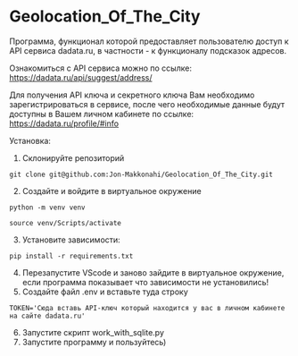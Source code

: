 # Geolocation_Of_The_City

Программа, функционал которой предоставляет 
пользователю доступ к API сервиса dadata.ru, 
в частности - к функционалу подсказок адресов.

Ознакомиться с API сервиса можно по ссылке: https://dadata.ru/api/suggest/address/

Для получения API ключа и секретного ключа Вам необходимо 
зарегистрироваться в сервисе, после чего необходимые данные будут 
доступны в Вашем личном кабинете по ссылке: https://dadata.ru/profile/#info

Установка:
1. Склонируйте репозиторий
```
git clone git@github.com:Jon-Makkonahi/Geolocation_Of_The_City.git
```
2. Создайте и войдите в виртуальное окружение
```
python -m venv venv
```
```
source venv/Scripts/activate
```
3. Установите зависимости:
```
pip install -r requirements.txt
```
4. Перезапустите VScode и заново зайдите в виртуальное окружение, если программа показывает что зависимости не установились!
5. Создайте файл .env и вставьте туда строку
```
TOKEN='Cюда вставь API-ключ который находится у вас в личном кабинете на сайте dadata.ru'
```
6. Запустите скрипт work_with_sqlite.py
7. Запустите программу и пользуйтесь)
